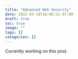 ```yaml
---
title: "Advanced Web Security"
date: 2022-03-18T10:00:51-07:00
draft: true
toc: true
image: ""
tags: []
categories: []
---
```


Currently working on this post.
